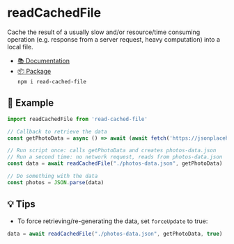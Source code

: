 # readCachedFile
 
Cache the result of a usually slow and/or resource/time consuming operation (e.g. response from a server request, heavy computation) into a local file.

- [📚 Documentation](https://kevduc.github.io/read-cached-file/)
- [📦 Package](https://www.npmjs.com/package/read-cached-file)  
`npm i read-cached-file`

## 📖 Example

```javascript
import readCachedFile from 'read-cached-file'

// Callback to retrieve the data
const getPhotoData = async () => await (await fetch('https://jsonplaceholder.typicode.com/photos')).text()

// Run script once: calls getPhotoData and creates photos-data.json
// Run a second time: no network request, reads from photos-data.json
const data = await readCachedFile("./photos-data.json", getPhotoData)

// Do something with the data
const photos = JSON.parse(data)
```

## 💡 Tips

- To force retrieving/re-generating the data, set `forceUpdate` to true:  
```javascript
data = await readCachedFile("./photos-data.json", getPhotoData, true)
```